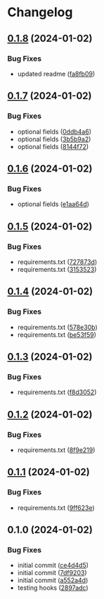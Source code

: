 # Changelog

## [0.1.8](https://github.com/cyber-francis/slack_notification/compare/v0.1.7...v0.1.8) (2024-01-02)


### Bug Fixes

* updated readme ([fa8fb09](https://github.com/cyber-francis/slack_notification/commit/fa8fb090c03ed97773cf76c5431f932831ddf4ee))

## [0.1.7](https://github.com/cyber-francis/slack_notification/compare/v0.1.6...v0.1.7) (2024-01-02)


### Bug Fixes

* optional fields ([0ddb4a6](https://github.com/cyber-francis/slack_notification/commit/0ddb4a6d8849a789a1a500a98b97e4f677d14e50))
* optional fields ([3b5b9a2](https://github.com/cyber-francis/slack_notification/commit/3b5b9a2d3e7e7ab19747a3f3d17c1a946b2f37b0))
* optional fields ([8144f72](https://github.com/cyber-francis/slack_notification/commit/8144f722829bed58204b2338d1d3db66bc85f80c))

## [0.1.6](https://github.com/cyber-francis/slack_notification/compare/v0.1.5...v0.1.6) (2024-01-02)


### Bug Fixes

* optional fields ([e1aa64d](https://github.com/cyber-francis/slack_notification/commit/e1aa64dc80ef4c2acabcd037090705530ab70458))

## [0.1.5](https://github.com/cyber-francis/slack_notification/compare/v0.1.4...v0.1.5) (2024-01-02)


### Bug Fixes

* requirements.txt ([727873d](https://github.com/cyber-francis/slack_notification/commit/727873d1c7cd37e1a1355b664dca2c390243fca5))
* requirements.txt ([3153523](https://github.com/cyber-francis/slack_notification/commit/31535231b646fdf92dffa7595f490d171adb24e5))

## [0.1.4](https://github.com/cyber-francis/slack_notification/compare/v0.1.3...v0.1.4) (2024-01-02)


### Bug Fixes

* requirements.txt ([578e30b](https://github.com/cyber-francis/slack_notification/commit/578e30b0488c4688f579f1685d59d099fc9ac5dc))
* requirements.txt ([be53f59](https://github.com/cyber-francis/slack_notification/commit/be53f5962ee3d6dcc6ae5e55c4ebc254d10b8261))

## [0.1.3](https://github.com/cyber-francis/slack_notification/compare/v0.1.2...v0.1.3) (2024-01-02)


### Bug Fixes

* requirements.txt ([f8d3052](https://github.com/cyber-francis/slack_notification/commit/f8d3052eb4c38193dc032329551174e81f9a5fc0))

## [0.1.2](https://github.com/cyber-francis/slack_notification/compare/v0.1.1...v0.1.2) (2024-01-02)


### Bug Fixes

* requirements.txt ([8f9e219](https://github.com/cyber-francis/slack_notification/commit/8f9e219ce0045a363ab4689e8f530dbd208c06f6))

## [0.1.1](https://github.com/cyber-francis/slack_notification/compare/v0.1.0...v0.1.1) (2024-01-02)


### Bug Fixes

* requirements.txt ([9ff623e](https://github.com/cyber-francis/slack_notification/commit/9ff623ef19d363efe355b644bace4f14d45f86d9))

## 0.1.0 (2024-01-02)


### Bug Fixes

* initial commit ([ce4d4d5](https://github.com/cyber-francis/slack_notification/commit/ce4d4d51f31c07886209a43771c157d3da762045))
* initial commit ([7df9203](https://github.com/cyber-francis/slack_notification/commit/7df9203c557314e65c3a8c11b2617e55622ac8a9))
* initial commit ([a552a4d](https://github.com/cyber-francis/slack_notification/commit/a552a4d60a71cffc5a221c986ac95bdb5636ab92))
* testing hooks ([2897adc](https://github.com/cyber-francis/slack_notification/commit/2897adc2303d5f20a26a92a9cdf540c766247edc))
